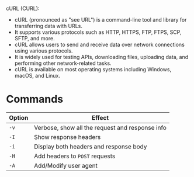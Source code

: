 cURL (CURL):
- cURL (pronounced as "see URL") is a command-line tool and library for transferring data with URLs.
- It supports various protocols such as HTTP, HTTPS, FTP, FTPS, SCP, SFTP, and more.
- cURL allows users to send and receive data over network connections using various protocols.
- It is widely used for testing APIs, downloading files, uploading data, and performing other network-related tasks.
- cURL is available on most operating systems including Windows, macOS, and Linux.


# Commands 


| Option | Effect                                          |
| ------ | ----------------------------------------------- |
| `-v`   | Verbose, show all the request and response info |
| `-I`   | Show response headers                           |
| `-i`   | Display both headers and response body          |
| `-H`   | Add headers to `POST` requests                  |
| `-A`   | Add/Modify user agent                           |
